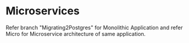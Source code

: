 # Microservices
Refer branch "Migrating2Postgres" for Monolithic Application and refer Micro for Microservice architecture of same application.
